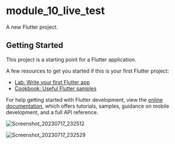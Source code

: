 # module_10_live_test

A new Flutter project.

## Getting Started

This project is a starting point for a Flutter application.

A few resources to get you started if this is your first Flutter project:

- [Lab: Write your first Flutter app](https://docs.flutter.dev/get-started/codelab)
- [Cookbook: Useful Flutter samples](https://docs.flutter.dev/cookbook)

For help getting started with Flutter development, view the
[online documentation](https://docs.flutter.dev/), which offers tutorials,
samples, guidance on mobile development, and a full API reference.


![Screenshot_20230717_232512](https://github.com/mostafejur21/module_10_live_test/assets/106027543/5f4765c0-6aca-4052-b66a-f1a9bb654a15)


![Screenshot_20230717_232529](https://github.com/mostafejur21/module_10_live_test/assets/106027543/c6789a41-c38a-4cc0-a6eb-ff780ea2f47d)
